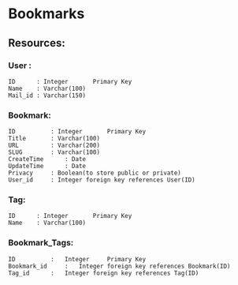 # Bookmarks

## Resources:

### User :
	
    ID		: Integer		Primary Key
    Name	: Varchar(100)	
    Mail_id	: Varchar(150)
    
### Bookmark:
	
    ID			: Integer		Primary Key
    Title		: Varchar(100)
    URL			: Varchar(200)
    SLUG		: Varchar(100)
    CreateTime		: Date
    UpdateTime		: Date
    Privacy		: Boolean(to store public or private)
    User_id		: Integer foreign key references User(ID)
    
### Tag:
	
    ID		: Integer		Primary Key
    Name	: Varchar(100)
    
###	Bookmark_Tags:

    ID			:	Integer		Primary Key
    Bookmark_id		:	Integer foreign key references Bookmark(ID)
    Tag_id		:	Integer	foreign key references Tag(ID)
    
    
